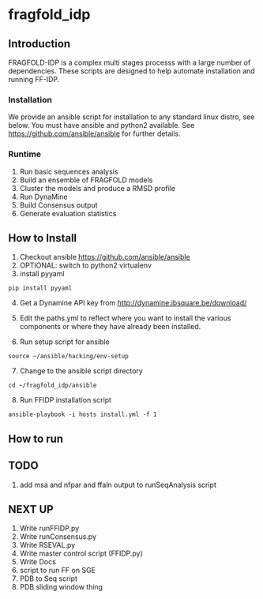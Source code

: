 # fragfold_idp

## Introduction

FRAGFOLD-IDP is a complex multi stages processs with a large number of dependencies. These scripts are designed to help automate installation and running FF-IDP.

### Installation

We provide an ansible script for installation to any standard linux distro, see below. You must have ansible and python2 available. See https://github.com/ansible/ansible for further details.

### Runtime

1. Run basic sequences analysis
2. Build an ensemble of FRAGFOLD models
3. Cluster the models and produce a RMSD profile
4. Run DynaMine
5. Build Consensus output
6. Generate evaluation statistics

## How to Install

1. Checkout ansible https://github.com/ansible/ansible
2. OPTIONAL: switch to python2 virtualenv
3. install pyyaml

`pip install pyyaml`

4. Get a Dynamine API key from http://dynamine.ibsquare.be/download/
5. Edit the paths.yml to reflect where you want to install the various
   components or where they have already been installed.

6. Run setup script for ansible

`source ~/ansible/hacking/env-setup`

7. Change to the ansible script directory

`cd ~/fragfold_idp/ansible`

8. Run FFIDP installation script

`ansible-playbook -i hosts install.yml -f 1`

## How to run

## TODO

1. add msa and nfpar and ffaln output to runSeqAnalysis script

## NEXT UP

1. Write runFFIDP.py
2. Write runConsensus.py
3. Write RSEVAL.py
4. Write master control script (FFIDP.py)
5. Write Docs
6. script to run FF on SGE
7. PDB to Seq script
8. PDB sliding window thing
